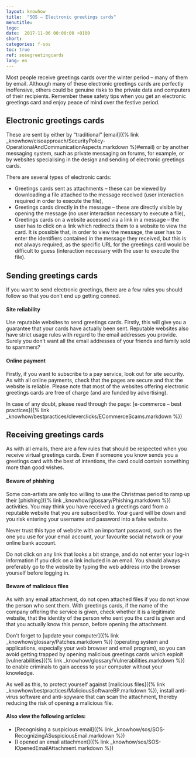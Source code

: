 ```yaml
---
layout: knowhow
title:  "SOS – Electronic greetings cards"
menutitle:
logo:
date:  2017-11-06 00:00:00 +0100
short:
categories: f-sos
toc: true
ref: sosegreetingcards
lang: en
---
```


Most people receive greetings cards over the winter period – many of them by email. Although many of these electronic greetings cards are perfectly inoffensive, others could be genuine risks to the private data and computers of their recipients. Remember these safety tips when you get an electronic greetings card and enjoy peace of mind over the festive period.

## Electronic greetings cards
These are sent by either by “traditional” [email]({% link _knowhow/cisoapproach/SecurityPolicy-OperationalAndCommunicationAspects.markdown %}#email) or by another messaging system, such as private messaging on forums, for example, or by websites specialising in the design and sending of electronic greetings cards.

There are several types of electronic cards:

* Greetings cards sent as attachments – these can be viewed by downloading a file attached to the message received (user interaction required in order to execute the file),
* Greetings cards directly in the message – these are directly visible by opening the message (no user interaction necessary to execute a file),
* Greetings cards on a website accessed via a link in a message – the user has to click on a link which redirects them to a website to view the card. It is possible that, in order to view the message, the user has to enter the identifiers contained in the message they received, but this is not always required, as the specific URL for the greetings card would be difficult to guess (interaction necessary with the user to execute the file).

## Sending greetings cards
If you want to send electronic greetings, there are a few rules you should follow so that you don’t end up getting conned.

#### Site reliability
Use reputable websites to send greetings cards. Firstly, this will give you a guarantee that your cards have actually been sent. Reputable websites also have strict usage rules with regard to the email addresses you provide. Surely you don’t want all the email addresses of your friends and family sold to spammers?

#### Online payment
Firstly, if you want to subscribe to a pay service, look out for site security. As with all online payments, check that the pages are secure and that the website is reliable. Please note that most of the websites offering electronic greetings cards are free of charge (and are funded by advertising).

In case of any doubt, please read through the page: [e-commerce – best practices]({% link _knowhow/bestpractices/cleverclicks/ECommerceScams.markdown %})

## Receiving greetings cards
As with all emails, there are a few rules that should be respected when you receive virtual greetings cards. Even if someone you know sends you a greetings card with the best of intentions, the card could contain something more than good wishes.

#### Beware of phishing
Some con-artists are only too willing to use the Christmas period to ramp up their [phishing]({% link _knowhow/glossary/Phishing.markdown %}) activities. You may think you have received a greetings card from a reputable website that you are subscribed to. Your guard will be down and you risk entering your username and password into a fake website.

Never trust this type of website with an important password, such as the one you use for your email account, your favourite social network or your online bank account.

Do not click on any link that looks a bit strange, and do not enter your log-in information if you click on a link included in an email. You should always preferably go to the website by typing the web address into the browser yourself before logging in.

#### Beware of malicious files
As with any email attachment, do not open attached files if you do not know the person who sent them. With greetings cards, if the name of the company offering the service is given, check whether it is a legitimate website, that the identity of the person who sent you the card is given and that you actually know this person, before opening the attachment.

Don't forget to [update your computer]({% link _knowhow/glossary/Patches.markdown %}) (operating system and applications, especially your web browser and email program), so you can avoid getting trapped by opening malicious greetings cards which exploit [vulnerabilities]({% link _knowhow/glossary/Vulnerabilities.markdown %}) to enable criminals to gain access to your computer without your knowledge.

As well as this, to protect yourself against [malicious files]({% link _knowhow/bestpractices/MaliciousSoftwareBP.markdown %}), install anti-virus software and anti-spyware that can scan the attachment, thereby reducing the risk of opening a malicious file.

#### Also view the following articles:

* [Recognising a suspicious email]({% link _knowhow/sos/SOS-RecognizingASuspiciousEmail.markdown %})
* [I opened an email attachment]({% link _knowhow/sos/SOS-IOpenedEmailAttachment.markdown %})
